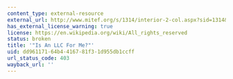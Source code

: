 ```yaml
---
content_type: external-resource
external_url: http://www.mitef.org/s/1314/interior-2-col.aspx?sid=1314&gid=5&pgid=5795
has_external_license_warning: true
license: https://en.wikipedia.org/wiki/All_rights_reserved
status: broken
title: '"Is An LLC For Me?"'
uid: dd961171-64b4-4167-81f3-1d955db1ccff
url_status_code: 403
wayback_url: ''
---
```

